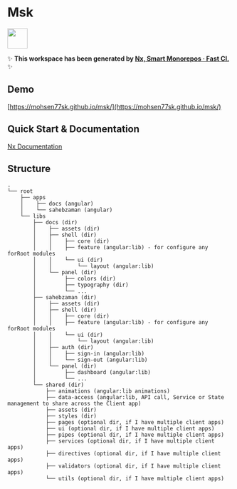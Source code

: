 # Msk

<a alt="Nx logo" href="https://nx.dev" target="_blank" rel="noreferrer"><img src="https://raw.githubusercontent.com/nrwl/nx/master/images/nx-logo.png" width="45"></a>

✨ **This workspace has been generated by [Nx, Smart Monorepos · Fast CI.](https://nx.dev)** ✨

## Demo

[https://mohsen77sk.github.io/msk/](https://mohsen77sk.github.io/msk/)

## Quick Start & Documentation

[Nx Documentation](https://nx.dev/angular)

## Structure

```
.
└── root
    ├── apps
    │    ├── docs (angular)
    │    └── sahebzaman (angular)
    └── libs
        ├── docs (dir)
        │    ├── assets (dir)
        │    ├── shell (dir)
        │    │    ├── core (dir)
        │    │    ├── feature (angular:lib) - for configure any forRoot modules
        │    │    └── ui (dir)
        │    │        └── layout (angular:lib)
        │    └── panel (dir)
        │         ├── colors (dir)
        │         ├── typography (dir)
        │         └── ...
        ├── sahebzaman (dir)
        │    ├── assets (dir)
        │    ├── shell (dir)
        │    │    ├── core (dir)
        │    │    ├── feature (angular:lib) - for configure any forRoot modules
        │    │    └── ui (dir)
        │    │        └── layout (angular:lib)
        │    ├── auth (dir)
        │    │    ├── sign-in (angular:lib)
        │    │    └── sign-out (angular:lib)
        │    └── panel (dir)
        │         ├── dashboard (angular:lib)
        │         └── ...
        └── shared (dir)
            ├── animations (angular:lib animations)
            ├── data-access (angular:lib, API call, Service or State management to share across the Client app)
            ├── assets (dir)
            ├── styles (dir)
            ├── pages (optional dir, if I have multiple client apps)
            ├── ui (optional dir, if I have multiple client apps)
            ├── pipes (optional dir, if I have multiple client apps)
            ├── services (optional dir, if I have multiple client apps)
            ├── directives (optional dir, if I have multiple client apps)
            ├── validators (optional dir, if I have multiple client apps)
            └── utils (optional dir, if I have multiple client apps)
```
